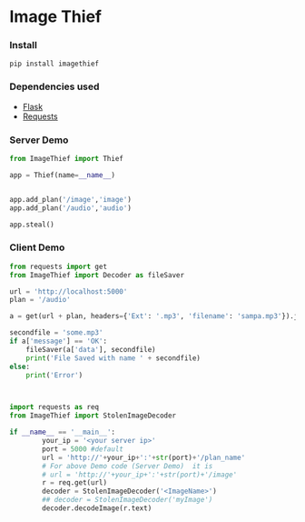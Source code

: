 # Image Thief 

### Install
    pip install imagethief

### Dependencies used 
- [Flask](https://github.com/pallets/flask)
- [Requests](https://github.com/psf/requests)

### Server Demo
```python
from ImageThief import Thief

app = Thief(name=__name__)


app.add_plan('/image','image')
app.add_plan('/audio','audio')

app.steal()

```

### Client Demo
```python
from requests import get
from ImageThief import Decoder as fileSaver

url = 'http://localhost:5000'
plan = '/audio'

a = get(url + plan, headers={'Ext': '.mp3', 'filename': 'sampa.mp3'}).json()

secondfile = 'some.mp3'
if a['message'] == 'OK':
    fileSaver(a['data'], secondfile)
    print('File Saved with name ' + secondfile)
else:
    print('Error')



import requests as req
from ImageThief import StolenImageDecoder

if __name__ == '__main__':
        your_ip = '<your server ip>'
        port = 5000 #default
        url = 'http://'+your_ip+':'+str(port)+'/plan_name'
        # For above Demo code (Server Demo)  it is
        # url = 'http://'+your_ip+':'+str(port)+'/image'
        r = req.get(url)
        decoder = StolenImageDecoder('<ImageName>')
        ## decoder = StolenImageDecoder('myImage')
        decoder.decodeImage(r.text)
```

